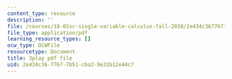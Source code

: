 ```yaml
---
content_type: resource
description: ''
file: /courses/18-01sc-single-variable-calculus-fall-2010/2e434c3677677b51cba29e31b12e44c7_v90JNWCTupk.pdf
file_type: application/pdf
learning_resource_types: []
ocw_type: OCWFile
resourcetype: Document
title: 3play pdf file
uid: 2e434c36-7767-7b51-cba2-9e31b12e44c7
---
```

